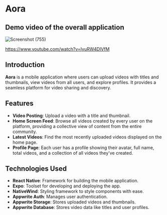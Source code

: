 # Aora

## Demo video of the overall application

![Screenshot (755)](https://github.com/user-attachments/assets/2b55d064-6096-4a5d-a116-949a880a5406)

https://www.youtube.com/watch?v=IyuRW4DlVfM

## Introduction

**Aora** is a mobile application where users can upload videos with titles and thumbnails, view videos from all users, and explore profiles. It provides a seamless platform for video sharing and discovery.

## Features

- **Video Posting**: Upload a video with a title and thumbnail.
- **Home Screen Feed**: Browse all videos created by every user on the platform, providing a collective view of content from the entire community.
- **Latest Videos**: Find the most recently uploaded videos displayed on the home page.
- **Profile Page**: Each user has a profile showing their avatar, full name, total videos, and a collection of all videos they've created.

## Technologies Used

- **React Native**: Framework for building the mobile application.
- **Expo**: Toolset for developing and deploying the app.
- **NativeWind**: Styling framework to style components with ease.
- **Appwrite Auth**: Manages user authentication.
- **Appwrite Storage**: Stores uploaded videos and thumbnails.
- **Appwrite Database**: Stores video data like titles and user profiles.
